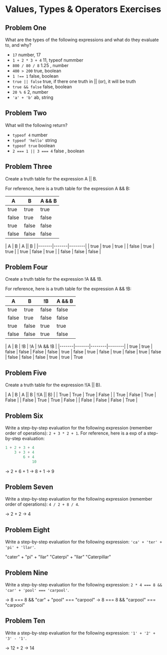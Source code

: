 # Values, Types & Operators Exercises

## Problem One

What are the types of the following expressions and what do they evaluate to, and why?

* `17`
number, 17 
* `1 + 2 * 3 + 4`
11, typeof nummber
* `800 / 80 / 8`
1.25 , number
* `400 > 200`
true, boolean
* `1 !== 1`
false, boolean
* `true || false`
true, if there one truth in || (or), it will be truth
* `true && false`
false, boolean
* `20 % 6`
2, number
* `'a' + 'b'`
ab, string

## Problem Two

What will the following return?

* `typeof 4`
number
*  `typeof 'hello'`
string
*  `typeof true`
boolean
* `2 === 1 || 3 === 4`
false , boolean

## Problem Three

Create a truth table for the expression A || B.

For reference, here is a truth table for the expression A && B:



|   A   |   B   | A && B | 
|-------|-------|--------|
| true  | true  | true  |
| false | true  | false |
| true  | false | false |
| false | false | false | 

|   A   |   B   | A || B | 
|-------|-------|--------|
| true  | true  | true  |
| false | true  | true  |
| true  | false | true  |
| false | false | false |  


## Problem Four

Create a truth table for the expression !A && !B.

For reference, here is a truth table for the expression A && !B:



|   A   |   B   |   !B   | A && B | 
|-------|-------|--------|--------|
| true  | true  | false  | false |
| false | true  | false  | false |
| true  | false | true   | true  |
| false | false |  true  | false | 

|   A   |   B   |   !B   | !A     | !A && !B |
|-------|-------|--------|--------|
| true  | true  | false  | false | False
| false | true  | false  | true  | false
| true  | false | true   | false | false
| false | false |  true  | true  | True

## Problem Five

Create a truth table for the expression !(A || B).

|   A   |   B   |   A || B   |   !(A || B)  |
| True  |  True |  True      |  False       |
| True  | False |  True      |  False       |
| False | True  |  True      |  False       |
| False | False | False      |  True        |


## Problem Six

Write a step-by-step evaluation for the following expression (remember order of operations): `2 + 3 * 2 + 1`.
  For reference, here is a exp of a step-by-step evaluation: 
  ```js
  1 + 2 + 3 + 4  
      3 + 3 + 4
          6 + 4
              10
  ```
  -> 2 + 6 + 1
  -> 8 + 1
  -> 9
  
 ## Problem Seven
 
 Write a step-by-step evaluation for the following expression (remember order of operations): `4 / 2 + 8 / 4`.

 -> 2 + 2
 -> 4

 
 ## Problem Eight
 
 Write a step-by-step evaluation for the following expression: `'ca' + 'ter' + 'pi' + 'llar'`.

 "cater" + "pi" + "llar"
 "Caterpi" + "llar"
 "Caterpillar"
 
 ## Problem Nine
 
 Write a step-by-step evaluation for the following expression: `2 * 4 === 8 && 'car' + 'pool' === 'carpool'`.

 -> 8 === 8 && "car" + "pool" === "carpool"
 -> 8 === 8 && "carpool" === "carpool"

 
 ## Problem Ten
 
  Write a step-by-step evaluation for the following expression: `'1' + '2' + '3' - '1'`.

  ->  12 + 2
  -> 14

  
